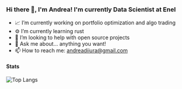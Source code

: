 ### Hi there 👋, I'm Andrea! I'm currently Data Scientist at Enel

- 📈 I’m currently working on portfolio optimization and algo trading
- ⚙️ I’m currently learning rust
- 🤔 I’m looking to help with open source projects
- 💬 Ask me about... anything you want!
- 📫 How to reach me: andreadiiura@gmail.com

#### Stats
![Top Langs](https://github-readme-stats.vercel.app/api/top-langs/?username=agdiiura&theme=onedark&hide=html&layout=compact)
